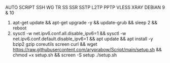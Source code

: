 AUTO SCRIPT SSH WG TR SS SSR SSTP L2TP PPTP VLESS XRAY DEBIAN 9 & 10
1. apt-get update && apt-get upgrade -y && update-grub && sleep 2 && reboot
2. sysctl -w net.ipv6.conf.all.disable_ipv6=1 && sysctl -w net.ipv6.conf.default.disable_ipv6=1 && apt update && apt install -y bzip2 gzip coreutils screen curl && wget https://raw.githubusercontent.com/aryprabow/Script/main/setup.sh && chmod +x setup.sh && screen -S setup ./setup.sh

